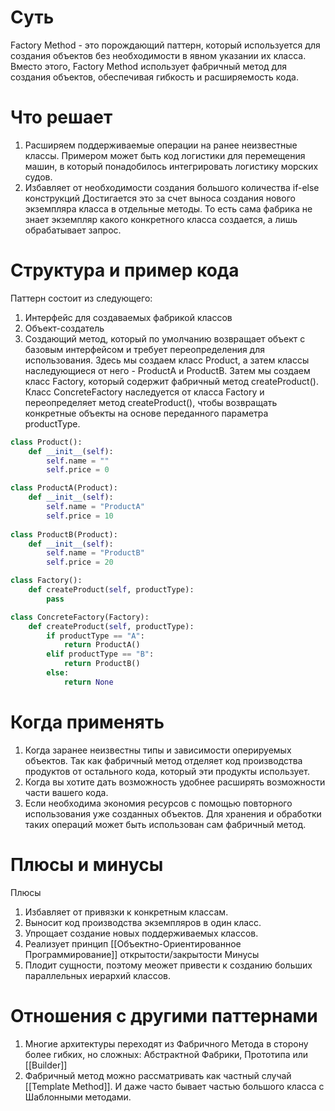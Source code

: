 # Суть
Factory Method - это порождающий паттерн, который используется для создания объектов без необходимости в явном указании их класса. Вместо этого, Factory Method использует фабричный метод для создания объектов, обеспечивая гибкость и расширяемость кода.
# Что решает
1. Расширяем поддерживаемые операции на ранее неизвестные классы. Примером может быть код логистики для перемещения машин, в который понадобилось интегрировать логистику морских судов.
2. Избавляет от необходимости создания большого количества if-else конструкций
Достигается это за счет выноса создания нового экземпляра класса в отдельные методы. То есть сама фабрика не знает экземпляр какого конкретного класса создается, а лишь обрабатывает запрос.
# Структура и пример кода
Паттерн состоит из следующего:
1. Интерфейс для создаваемых фабрикой классов
2. Объект-создатель
3. Создающий метод, который по умолчанию возвращает объект с базовым интерфейсом и требует переопределения для использования.
Здесь мы создаем класс Product, а затем классы наследующиеся от него - ProductA и ProductB. Затем мы создаем класс Factory, который содержит фабричный метод createProduct(). Класс ConcreteFactory наследуется от класса Factory и переопределяет метод createProduct(), чтобы возвращать конкретные объекты на основе переданного параметра productType.
```py
class Product():
    def __init__(self):
        self.name = ""
        self.price = 0

class ProductA(Product):
    def __init__(self):
        self.name = "ProductA"
        self.price = 10
 
class ProductB(Product):
    def __init__(self):
        self.name = "ProductB"
        self.price = 20

class Factory():
    def createProduct(self, productType):
        pass

class ConcreteFactory(Factory):
    def createProduct(self, productType):
        if productType == "A":
            return ProductA()
        elif productType == "B":
            return ProductB()
        else:
            return None
```
# Когда применять
1. Когда заранее неизвестны типы и зависимости оперируемых объектов.
   Так как фабричный метод отделяет код производства продуктов от остального кода, который эти продукты использует.
2. Когда вы хотите дать возможность удобнее расширять возможности части вашего кода.
3. Если необходима экономия ресурсов с помощью повторного использования уже созданных объектов. 
   Для хранения и обработки таких операций может быть использован сам фабричный метод.
# Плюсы и минусы
Плюсы
1. Избавляет от привязки к конкретным классам.
2. Выносит код производства экземпляров в один класс.
3. Упрощает создание новых поддерживаемых классов.
4. Реализует принцип [[Объектно-Ориентированное Программирование]] открытости/закрытости
Минусы
1. Плодит сущности, поэтому меожет привести к созданию больших параллельных иерархий классов.
# Отношения с другими паттернами
1. Многие архитектуры переходят из Фабричного Метода в сторону более гибких, но сложных: Абстрактной Фабрики, Прототипа или [[Builder]]
2. Фабричный метод можно рассматривать как частный случай [[Template Method]]. И даже часто бывает частью большого класса с Шаблонными методами.